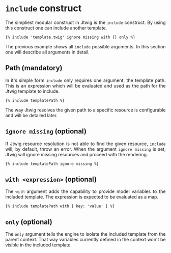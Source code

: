 # `include` construct

<p style="text-align: justify;">
The simpliest modular construct in Jtwig is the <code>include</code> construct. By using this construct one can include another template.
</p>

```twig
{% include 'template.twig' ignore missing with {} only %}
```

<p style="text-align: justify;">
The previous example shows all <code>include</code> possible arguments. In this section one will describe all arguments in detail.
</p>

## Path (mandatory)

<p style="text-align: justify;">
In it's simple form <code>include</code> only requires one argument, the template path. This is an expression which will be evaluated and used as the path for the Jtwig template to include.
</p>

```twig
{% include templatePath %}
```

<p style="text-align: justify;">
The way Jtwig resolves the given path to a specific resource is configurable and will be detailed later.
</p>

## `ignore missing` (optional)

<p style="text-align: justify;">
If Jtwig resource resolution is not able to find the given resource, <code>include</code> will, by default, throw an error. When the argument <code>ignore missing</code> is set, Jtwig will ignore missing resources and proceed with the rendering.
</p>

```twig
{% include templatePath ignore missing %}
```

## `with <expression>` (optional)

<p style="text-align: justify;">
The <code>with</code> argument adds the capability to provide model variables to the included template. The expression is expected to be evaluated as a map.
</p>

```twig
{% include templatePath with { key: 'value' } %}
```

## `only` (optional)

<p style="text-align: justify;">
The <code>only</code> argument tells the engine to isolate the included template from the parent context. That way variables currently defined in the context won't be visible in the included template.
</p>
